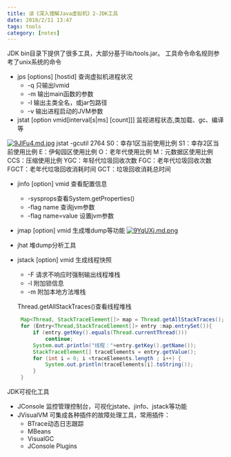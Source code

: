 ```yaml
---
title: 读《深入理解Java虚拟机》2-JDK工具
date: 2018/2/11 13:47
tags: tools
category: [notes]
---
```

JDK bin目录下提供了很多工具，大部分基于lib/tools.jar。
工具命令命名规则参考了unix系统的命令

- jps [options] [hostid] 查询虚拟机进程状况
  - -q 只输出lvmid 
  - -m 输出main函数的参数
  - -l 输出主类全名，或jar包路径
  - -v 输出进程启动的JVM参数
- jstat [option vmid[interval[s|ms] [count]]] 监视进程状态,类加载、gc、编译等

[![9JlFu4.md.jpg](https://s1.ax1x.com/2018/02/12/9JlFu4.md.jpg)](https://imgchr.com/i/9JlFu4)
jstat -gcutil 2764
S0：幸存1区当前使用比例
S1：幸存2区当前使用比例
E：伊甸园区使用比例
O：老年代使用比例
M：元数据区使用比例
CCS：压缩使用比例
YGC：年轻代垃圾回收次数
FGC：老年代垃圾回收次数
FGCT：老年代垃圾回收消耗时间
GCT：垃圾回收消耗总时间

- jinfo [option] vmid 查看配置信息 
  - -sysprops查看System.getProperties()
  - -flag name 查询jvm参数
  - -flag name=value 设置jvm参数
  
- jmap [option] vmid 生成堆dump等功能
[![9YqUXj.md.png](https://s1.ax1x.com/2018/02/16/9YqUXj.md.png)](https://imgchr.com/i/9YqUXj)

- jhat 堆dump分析工具

- jstack [option] vmid 生成线程快照
  - -F 请求不响应时强制输出线程堆栈
  - -l 附加锁信息
  - -m 附加本地方法堆栈
  
  Thread.getAllStackTraces()查看线程堆栈
  ````java
   Map<Thread, StackTraceElement[]> map = Thread.getAllStackTraces();
   for (Entry<Thread,StackTraceElement[]> entry :map.entrySet()){
       if (entry.getKey().equals(Thread.currentThread()))
           continue;
       System.out.println("线程："+entry.getKey().getName());
       StackTraceElement[] traceElements = entry.getValue();
       for (int i = 0; i <traceElements.length ; i++) {
           System.out.println(traceElements[i].toString());
       }
   }
  ````
  
JDK可视化工具
- JConsole 监控管理控制台，可视化jstate、jinfo、jstack等功能
- JVisualVM 可集成各种插件的故障处理工具，常用插件：
  - BTrace动态日志跟踪
  - MBeans 
  - VisualGC 
  - JConsole Plugins
